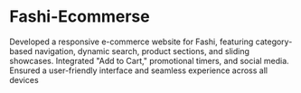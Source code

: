 # Fashi-Ecommerse
Developed a responsive e-commerce website for Fashi, featuring category-based navigation, dynamic search, product sections, and sliding showcases. Integrated "Add to Cart," promotional timers, and social media. Ensured a user-friendly interface and seamless experience across all devices
